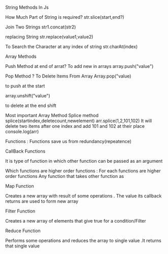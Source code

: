 
String Methods In Js

How Much Part of String is required?
str.slice(start,end?)

Join Two Strings
str1.concat(str2)

replacing String
str.replace(value1,value2)

To Search the Character at any index of string 
str.charAt(index)

Array Methods 
 
Push Method at end of arrat?
To add new in arrays
array.push("value")

Pop Method ?
To Delete Items From Array
Array.pop("value)

to push at the start

array.unshift("value")

to delete at the end
shift

Most important Array Method 
Splice method 
splice(startindex,deletecount,newelement)
arr.splice(1,2,101,102)
It will delete two items after one index and add 101 and 102 at their place
console.log(arr)


Functions :
Functions save us from redundancy(repeatence)

CallBack Functions

It is type of function in which other function can be passed as an argument

Which functions are higher order functions :
For each functions are higher order functions 
Any function that takes other function as 

Map Function 

Creates a new array with result of some operations . The value its callback returns are used to form new array

Filter Function

Creates a new array of elements that give true for a condition/Filter

Reduce Function

Performs some operations and reduces the array to single value .It returns that single value
 


